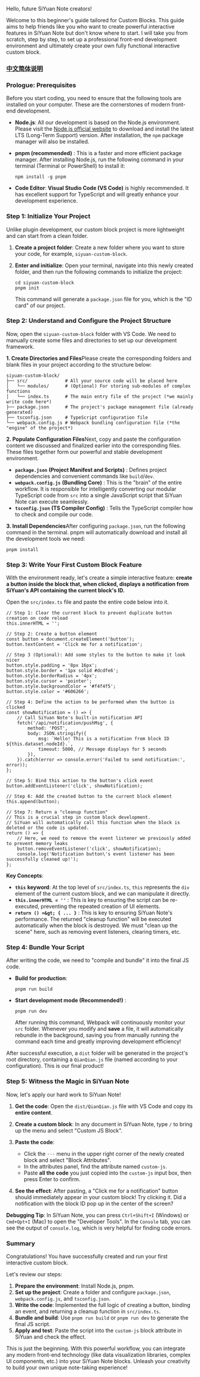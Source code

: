 Hello, future SiYuan Note creators!

Welcome to this beginner's guide tailored for Custom Blocks. This guide aims to help friends like you who want to create powerful interactive features in SiYuan Note but don't know where to start. I will take you from scratch, step by step, to set up a professional front-end development environment and ultimately create your own fully functional interactive custom block.

### [中文简体说明](https://github.com/lovexmm521/siyuan-custom-block-js/blob/main/README_zh_CN.md "null")

### Prologue: Prerequisites

Before you start coding, you need to ensure that the following tools are installed on your computer. These are the cornerstones of modern front-end development.

- **Node.js**: All our development is based on the Node.js environment. Please visit the [Node.js official website](https://nodejs.org/ "null") to download and install the latest LTS (Long-Term Support) version. After installation, the `npm` package manager will also be installed.
- **pnpm (recommended)** : This is a faster and more efficient package manager. After installing Node.js, run the following command in your terminal (Terminal or PowerShell) to install it:

  ```
  npm install -g pnpm

  ```
- **Code Editor**: **Visual Studio Code (VS Code)**  is highly recommended. It has excellent support for TypeScript and will greatly enhance your development experience.

### Step 1: Initialize Your Project

Unlike plugin development, our custom block project is more lightweight and can start from a clean folder.

1. **Create a project folder**: Create a new folder where you want to store your code, for example, `siyuan-custom-block`.
2. **Enter and initialize**: Open your terminal, navigate into this newly created folder, and then run the following commands to initialize the project:

    ```
    cd siyuan-custom-block
    pnpm init

    ```

   This command will generate a `package.json` file for you, which is the "ID card" of our project.

### Step 2: Understand and Configure the Project Structure

Now, open the `siyuan-custom-block` folder with VS Code. We need to manually create some files and directories to set up our development framework.

**1. Create Directories and Files**Please create the corresponding folders and blank files in your project according to the structure below:

```
siyuan-custom-block/
├── src/              # All your source code will be placed here
│   └── modules/      # (Optional) For storing sub-modules of complex functions
│   └── index.ts      # The main entry file of the project (*we mainly write code here*)
├── package.json      # The project's package management file (already generated)
├── tsconfig.json     # TypeScript configuration file
└── webpack.config.js # Webpack bundling configuration file (*the "engine" of the project*)

```

**2. Populate Configuration Files**Next, copy and paste the configuration content we discussed and finalized earlier into the corresponding files. These files together form our powerful and stable development environment.

- **`package.json`**  **(Project Manifest and Scripts)** : Defines project dependencies and convenient commands like `build`/`dev`.
- **`webpack.config.js`**  **(Bundling Core)** : This is the "brain" of the entire workflow. It is responsible for intelligently converting our modular TypeScript code from `src` into a single JavaScript script that SiYuan Note can execute seamlessly.
- **`tsconfig.json`**  **(TS Compiler Config)** : Tells the TypeScript compiler how to check and compile our code.

**3. Install Dependencies**After configuring `package.json`, run the following command in the terminal. pnpm will automatically download and install all the development tools we need:

```
pnpm install

```

### Step 3: Write Your First Custom Block Feature

With the environment ready, let's create a simple interactive feature: **create a button inside the block that, when clicked, displays a notification from SiYuan's API containing the current block's ID.**

Open the `src/index.ts` file and paste the entire code below into it.

```
// Step 1: Clear the current block to prevent duplicate button creation on code reload
this.innerHTML = '';

// Step 2: Create a button element
const button = document.createElement('button');
button.textContent = 'Click me for a notification';

// Step 3 (Optional): Add some styles to the button to make it look nicer
button.style.padding = '8px 16px';
button.style.border = '1px solid #dcdfe6';
button.style.borderRadius = '4px';
button.style.cursor = 'pointer';
button.style.backgroundColor = '#f4f4f5';
button.style.color = '#606266';

// Step 4: Define the action to be performed when the button is clicked
const showNotification = () => {
    // Call SiYuan Note's built-in notification API
    fetch('/api/notification/pushMsg', {
        method: 'POST',
        body: JSON.stringify({
            msg: `Hello! This is a notification from block ID ${this.dataset.nodeId}.`,
            timeout: 5000, // Message displays for 5 seconds
        }),
    }).catch(error => console.error('Failed to send notification:', error));
};

// Step 5: Bind this action to the button's click event
button.addEventListener('click', showNotification);

// Step 6: Add the created button to the current block element
this.append(button);

// Step 7: Return a "cleanup function"
// This is a crucial step in custom block development.
// SiYuan will automatically call this function when the block is deleted or the code is updated.
return () => {
    // Here, we need to remove the event listener we previously added to prevent memory leaks
    button.removeEventListener('click', showNotification);
    console.log('Notification button\'s event listener has been successfully cleaned up!');
};

```

**Key Concepts**:

- **`this`** **keyword**: At the top level of `src/index.ts`, `this` represents the `div` element of the current custom block, and we can manipulate it directly.
- **`this.innerHTML = ''`** : This is key to ensuring the script can be re-executed, preventing the repeated creation of UI elements.
- **`return () =&gt; { ... }`** : This is key to ensuring SiYuan Note's performance. The returned "cleanup function" will be executed automatically when the block is destroyed. We must "clean up the scene" here, such as removing event listeners, clearing timers, etc.

### Step 4: Bundle Your Script

After writing the code, we need to "compile and bundle" it into the final JS code.

- **Build for production**:

  ```
  pnpm run build

  ```
- **Start development mode (Recommended!)** :

  ```
  pnpm run dev

  ```

  After running this command, Webpack will continuously monitor your `src` folder. Whenever you modify and **save** a file, it will automatically rebundle in the background, saving you from manually running the command each time and greatly improving development efficiency!

After successful execution, a `dist` folder will be generated in the project's root directory, containing a `QianQian.js` file (named according to your configuration). This is our final product!

### Step 5: Witness the Magic in SiYuan Note

Now, let's apply our hard work to SiYuan Note!

1. **Get the code**: Open the `dist/QianQian.js` file with VS Code and copy its **entire content**.
2. **Create a custom block**: In any document in SiYuan Note, type `/` to bring up the menu and select "Custom JS Block".
3. **Paste the code**:

    - Click the `···` menu in the upper right corner of the newly created block and select "Block Attributes".
    - In the attributes panel, find the attribute named `custom-js`.
    - Paste **all the code** you just copied into the `custom-js` input box, then press Enter to confirm.
4. **See the effect**: After pasting, a "Click me for a notification" button should immediately appear in your custom block! Try clicking it. Did a notification with the block ID pop up in the center of the screen?

**Debugging Tip**: In SiYuan Note, you can press `Ctrl+Shift+I` (Windows) or `Cmd+Opt+I` (Mac) to open the "Developer Tools". In the `Console` tab, you can see the output of `console.log`, which is very helpful for finding code errors.

### Summary

Congratulations! You have successfully created and run your first interactive custom block.

Let's review our steps:

1. **Prepare the environment**: Install Node.js, pnpm.
2. **Set up the project**: Create a folder and configure `package.json`, `webpack.config.js`, and `tsconfig.json`.
3. **Write the code**: Implemented the full logic of creating a button, binding an event, and returning a cleanup function in `src/index.ts`.
4. **Bundle and build**: Use `pnpm run build` or `pnpm run dev` to generate the final JS script.
5. **Apply and test**: Paste the script into the `custom-js` block attribute in SiYuan and check the effect.


This is just the beginning. With this powerful workflow, you can integrate any modern front-end technology (like data visualization libraries, complex UI components, etc.) into your SiYuan Note blocks. Unleash your creativity to build your own unique note-taking experience!




